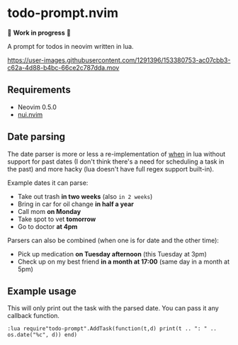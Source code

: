 # todo-prompt.nvim

🚧 **Work in progress** 🚧

A prompt for todos in neovim written in lua.

https://user-images.githubusercontent.com/1291396/153380753-ac07cbb3-c62a-4d88-b4bc-66ce2c787dda.mov

## Requirements

- Neovim 0.5.0
- [nui.nvim](https://github.com/MunifTanjim/nui.nvim)

## Date parsing

The date parser is more or less a re-implementation of [when](https://github.com/olebedev/when/) in lua without support for past dates (I don't think there's a need for scheduling a task in the past) and more hacky (lua doesn't have full regex support built-in).

Example dates it can parse:

- Take out trash **in two weeks** (also `in 2 weeks`)
- Bring in car for oil change **in half a year**
- Call mom **on Monday**
- Take spot to vet **tomorrow**
- Go to doctor **at 4pm**

Parsers can also be combined (when one is for date and the other time):

- Pick up medication **on Tuesday afternoon** (this Tuesday at 3pm)
- Check up on my best friend **in a month at 17:00** (same day in a month at 5pm)

## Example usage

This will only print out the task with the parsed date. You can pass it any callback function.
```
:lua require"todo-prompt".AddTask(function(t,d) print(t .. ": " .. os.date("%c", d)) end) 
```
